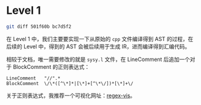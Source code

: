 # Level 1

```bash
git diff 501f60b bc7d5f2
```


在 Level 1 中，我们主要要实现一下从原始的 `cpp` 文件编译得到 AST 的过程，在后续的 Level 中，得到的 AST 会被后续用于生成 IR，进而编译得到汇编代码。

相较于文档，唯一需要修改的就是 `sysy.l` 文件，在 LineComment 后追加一个对于 BlockComment 的正则表达式：

```
LineComment   "//".*
BlockComment  \/\*([^\*]*|[\*]+[^\*\/])*[\*]+\/
```

关于正则表达式，我推荐一个可视化网址：[regex-vis](https://regex-vis.com/)。
